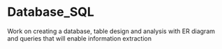 # Database_SQL
Work on creating a database, table design and analysis with ER diagram and queries that will enable information extraction
